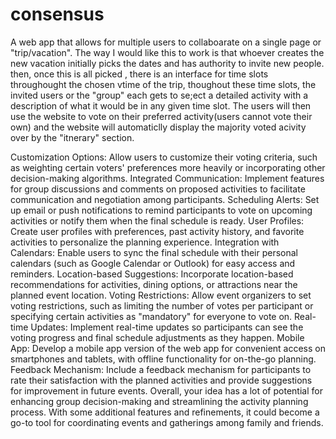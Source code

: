 # consensus

A web app that allows for multiple users to collaboarate on a single page or "trip/vacation". The way I would like this to work is that whoever creates the new vacation initially picks the dates and has authority to invite new people. then, once this is all picked , there is an interface for time slots throughought the chosen vtime of the trip, thoughout these time slots, the invited users or the "group" each gets to se;ect a detailed activity with a description of what it would be in any given time slot. The users will then use the website to vote on their preferred activity(users cannot vote their own) and the website will automaticlly display the majority voted acivity over by the "itnerary" section.





Customization Options: Allow users to customize their voting criteria, such as weighting certain voters' preferences more heavily or incorporating other decision-making algorithms.
Integrated Communication: Implement features for group discussions and comments on proposed activities to facilitate communication and negotiation among participants.
Scheduling Alerts: Set up email or push notifications to remind participants to vote on upcoming activities or notify them when the final schedule is ready.
User Profiles: Create user profiles with preferences, past activity history, and favorite activities to personalize the planning experience.
Integration with Calendars: Enable users to sync the final schedule with their personal calendars (such as Google Calendar or Outlook) for easy access and reminders.
Location-based Suggestions: Incorporate location-based recommendations for activities, dining options, or attractions near the planned event location.
Voting Restrictions: Allow event organizers to set voting restrictions, such as limiting the number of votes per participant or specifying certain activities as "mandatory" for everyone to vote on.
Real-time Updates: Implement real-time updates so participants can see the voting progress and final schedule adjustments as they happen.
Mobile App: Develop a mobile app version of the web app for convenient access on smartphones and tablets, with offline functionality for on-the-go planning.
Feedback Mechanism: Include a feedback mechanism for participants to rate their satisfaction with the planned activities and provide suggestions for improvement in future events.
Overall, your idea has a lot of potential for enhancing group decision-making and streamlining the activity planning process. With some additional features and refinements, it could become a go-to tool for coordinating events and gatherings among family and friends.
